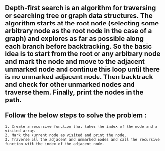 Depth-first search is an algorithm for traversing or searching tree or graph data structures. The algorithm starts at the root node (selecting some arbitrary node as the root node in the case of a graph) and explores as far as possible along each branch before backtracking. 
So the basic idea is to start from the root or any arbitrary node and mark the node and move to the adjacent unmarked node and continue this loop until there is no unmarked adjacent node. Then backtrack and check for other unmarked nodes and traverse them. Finally, print the nodes in the path.
<br/>
<br/>
Follow the below steps to solve the problem :
--------------------------------------------
    1. Create a recursive function that takes the index of the node and a visited array.
    2. Mark the current node as visited and print the node.
    3. Traverse all the adjacent and unmarked nodes and call the recursive function with the index of the adjacent node.
